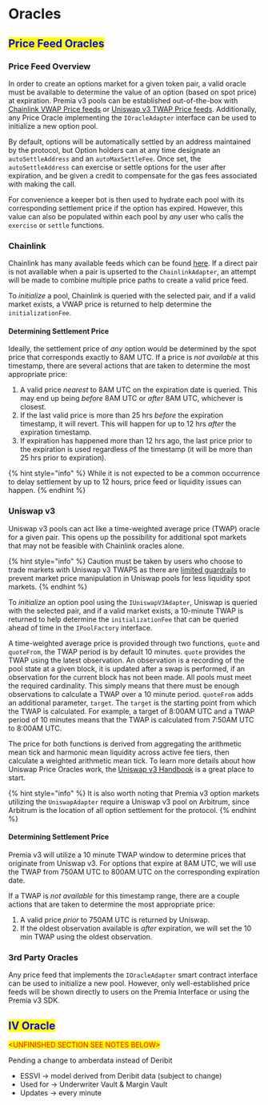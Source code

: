 # Oracles

## <mark style="color:blue;">Price Feed Oracles</mark>

### Price Feed Overview

In order to create an options market for a given token pair, a valid oracle must be available to determine the value of an option (based on spot price) at expiration. Premia v3 pools can be established out-of-the-box with [Chainlink VWAP Price feeds](oracles.md#chainlink) or [Uniswap v3 TWAP Price feeds](oracles.md#uniswap-v3). Additionally, any Price Oracle implementing the `IOracleAdapter` interface can be used to initialize a new option pool.

By default, options will be automatically settled by an address maintained by the protocol, but Option holders can at any time designate an `autoSettleAddress` and an `autoMaxSettleFee`. Once set, the `autoSettleAddress` can exercise or settle options for the user after expiration, and be given a credit to compensate for the gas fees associated with making the call.

For convenience a keeper bot is then used to hydrate each pool with its corresponding settlement price if the option has expired. However, this value can also be populated within each pool by _any_ user who calls the `exercise` or `settle` functions.

### Chainlink

Chainlink has many available feeds which can be found [here](https://docs.chain.link/data-feeds/price-feeds/addresses?network=arbitrum). If a direct pair is not available when a pair is upserted to the `ChainlinkAdapter`, an attempt will be made to combine multiple price paths to create a valid price feed.

To _initialize_ a pool, Chainlink is queried with the selected pair, and if a valid market exists, a VWAP price is returned to help determine the `initializationFee`.

#### Determining Settlement Price

Ideally, the settlement price of _any_ option would be determined by the spot price that corresponds exactly to 8AM UTC. If a price is _not available_ at this timestamp, there are several actions that are taken to determine the most appropriate price:

1. A valid price _nearest_ to 8AM UTC on the expiration date is queried. This may end up being _before_ 8AM UTC or _after_ 8AM UTC, whichever is closest.
2. If the last valid price is more than 25 hrs _before_ the expiration timestamp, it will revert. This will happen for up to 12 hrs _after_ the expiration timestamp.
3. If expiration has happened more than 12 hrs ago, the last price prior to the expiration is used regardless of the timestamp (it will be more than 25 hrs prior to expiration).

{% hint style="info" %}
&#x20;While it is not expected to be a common occurrence to delay settlement by up to 12 hours, price feed or liquidity issues can happen.
{% endhint %}

### Uniswap v3

Uniswap v3 pools can act like a time-weighted average price (TWAP) oracle for a given pair. This opens up the possibility for additional spot markets that may not be feasible with Chainlink oracles alone.

{% hint style="info" %}
Caution must be taken by users who choose to trade markets with Uniswap v3 TWAPS as there are [limited guardrails](https://blog.uniswap.org/uniswap-v3-oracles) to prevent market price manipulation in Uniswap pools for less liquidity spot markets.
{% endhint %}

To _initialize_ an option pool using the `IUniswapV3Adapter`, Uniswap is queried with the selected pair, and if a valid market exists, a 10-minute TWAP is returned to help determine the `initializationFee` that can be queried ahead of time in the `IPoolFactory` interface.

A time-weighted average price is provided through two functions, `quote` and `quoteFrom`, the TWAP period is by default 10 minutes. `quote` provides the TWAP using the latest observation. An observation is a recording of the pool state at a given block, it is updated after a swap is performed, if an observation for the current block has not been made. All pools must meet the required cardinality. This simply means that there must be enough observations to calculate a TWAP over a 10 minute period. `quoteFrom` adds an additional parameter, `target`. The `target` is the starting point from which the TWAP is calculated. For example, a target of 8:00AM UTC and a TWAP period of 10 minutes means that the TWAP is calculated from 7:50AM UTC to 8:00AM UTC.

The price for both functions is derived from aggregating the arithmetic mean tick and harmonic mean liquidity across active fee tiers, then calculate a weighted arithmetic mean tick. To learn more details about how Uniswap Price Oracles work, the [Uniswap v3 Handbook](https://uniswapv3book.com/docs/milestone5/price-oracle/) is a great place to start.

{% hint style="info" %}
It is also worth noting that Premia v3 option markets utilizing the `UniswapAdapter` require a Uniswap v3 pool on Arbitrum, since Arbitrum is the location of all option settlement for the protocol.
{% endhint %}

#### Determining Settlement Price

Premia v3 will utilize a 10 minute TWAP window to determine prices that originate from Uniswap v3. For options that expire at 8AM UTC, we will use the TWAP from 750AM UTC to 800AM UTC on the corresponding expiration date.

If a TWAP is _not available_ for this timestamp range, there are a couple actions that are taken to determine the most appropriate price:

1. A valid price _prior_ to 750AM UTC is returned by Uniswap.
2. If the oldest observation available is _after_ expiration, we will set the 10 min TWAP using the oldest observation.

### 3rd Party Oracles

Any price feed that implements the `IOracleAdapter` smart contract interface can be used to initialize a new pool. However, only well-established price feeds will be shown directly to users on the Premia Interface or using the Premia v3 SDK.

## <mark style="color:blue;">IV Oracle</mark>

<mark style="color:red;">\<UNFINISHED SECTION SEE NOTES BELOW></mark>

Pending a change to amberdata instead of Deribit

* ESSVI → model derived from Deribit data (subject to change)
* Used for → Underwriter Vault & Margin Vault
* Updates → every minute
